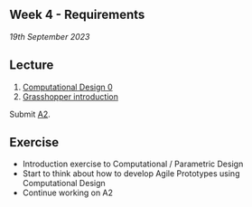 ## Week 4 - Requirements

*19th September 2023*

## Lecture
1. [Computational Design 0](Agile/Concepts/ComputationalDesign)
2. [Grasshopper introduction](Agile/Concepts/Grasshopper)

Submit [A2].

## Exercise
* Introduction exercise to Computational / Parametric Design
* Start to think about how to develop Agile Prototypes using Computational Design
* Continue working on A2


[A2]: /Agile/Assignments/A2
